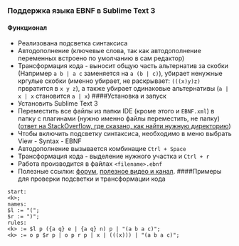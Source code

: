 ### Поддержка языка EBNF в Sublime Text 3
#### Функционал
* Реализована подсветка синтаксиса
* Автодополнение (ключевые слова, так как автодополнение переменных встроено по умолчанию в сам редактор)
* Трансформация кода - выносит общую часть альтернатив за скобки (Например `a b | a c` заменяется на `a (b | c)`), убирает ненужные кргулые скобки (именно убирает, не раскрывает: `(((x)y)z)` првратится в `x y z`), а также убирает одинаковые альтернативы (`a | x | x` становится `a | x`)
####Установка и запуск
* Установить Sublime Text 3
* Переместить все файлы из папки IDE (кроме этого и `EBNF.xml`) в папку с плагинами (нужно именно файлы переместить, не папку) ([ответ на StackOverflow, где сказано, как найти нужную директорию](https://stackoverflow.com/a/23032052))
* Чтобы включить подсветку синтаксиса, необходимо в меню выбрать View - Syntax - EBNF
* Автодополнение вызывается комбинацие `Ctrl + Space`
* Трансформация кода - выделение нужного участка и `Ctrl + r`
* Работа производится в файлах `<filename>.ebnf`
* Полезные ссылки: [форум](https://forum.sublimetext.com/), [полезное видео и канал](https://www.youtube.com/watch?v=g-ruMMef6Vw).
####Примеры для проверки подсветки и трансформации кода
```
start:
<k>;
names:
$l := "(";
$r := ")";
rules:
<k> := $l p ({a q} e | {a q} n) p | "(a b a c)";
<k> := o p $r p | o p r p | x | (((x))) | "(a b a c)"; 
```
